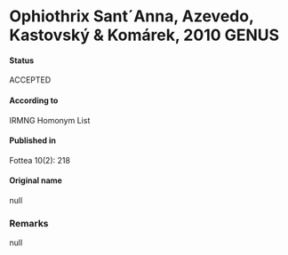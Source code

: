 # Ophiothrix Sant´Anna, Azevedo, Kastovský & Komárek, 2010 GENUS

#### Status
ACCEPTED

#### According to
IRMNG Homonym List

#### Published in
Fottea 10(2): 218

#### Original name
null

### Remarks
null